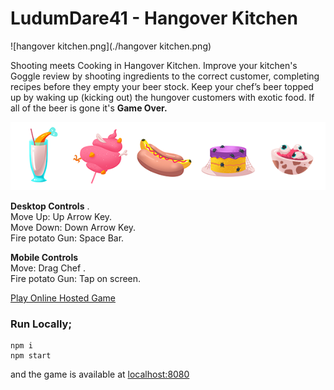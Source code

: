 # LudumDare41 - Hangover Kitchen


![hangover kitchen.png](./hangover kitchen.png)

Shooting meets Cooking in Hangover Kitchen. Improve your kitchen's Goggle review by shooting ingredients to the correct customer, completing recipes before they empty your beer stock. Keep your chef’s beer topped up by waking up (kicking out) the hungover customers with exotic food. If all of the beer is gone it's **Game Over.**

![recpie.png](./src/assets/recpie.png)

**Desktop Controls** .   
Move Up: Up Arrow Key.   
Move Down: Down Arrow Key.   
Fire potato Gun: Space Bar.   
    
**Mobile Controls**      
Move: Drag Chef .   
Fire potato Gun: Tap on screen.   


[Play Online Hosted Game](http://vibrant-murdock-3dc5dd.netlify.com)



### Run Locally;

```
npm i
npm start
```

and the game is available at [localhost:8080](http://localhost:8080)

